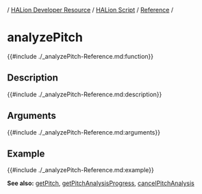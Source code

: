 / [HALion Developer Resource](../../HALion-Developer-Resource.md) / [HALion Script](./HALion-Script.md) / [Reference](./Reference.md) /

# analyzePitch

{{#include ./_analyzePitch-Reference.md:function}}

## Description

{{#include ./_analyzePitch-Reference.md:description}}

## Arguments

{{#include ./_analyzePitch-Reference.md:arguments}}

## Example

{{#include ./_analyzePitch-Reference.md:example}}

**See also:** [getPitch](./getPitch.md), [getPitchAnalysisProgress](./getPitchAnalysisProgress.md), [cancelPitchAnalysis](./cancelPitchAnalysis.md)